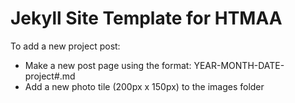 Jekyll Site Template for HTMAA
===

To add a new project post:

* Make a new post page using the format: YEAR-MONTH-DATE-project#.md
* Add a new photo tile (200px x 150px) to the images folder